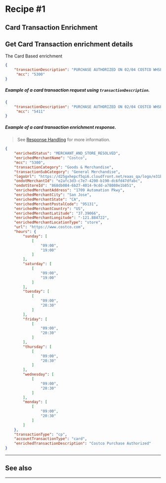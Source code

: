 # Recipe #1

## Card Transaction Enrichment 


## Get Card Transaction enrichment details
The Card Based enrichment

```json
{
    "transactionDescription": "PURCHASE AUTHORIZED ON 02/04 COSTCO WHSE #1004 SAN JOSE CA P383036079858356 CARD 1504",
     "mcc": "5300"
}
```


<!--
type: tab
titles: Request, Response
-->

##### Example of a card transaction request using `transactionDescription`.

```json
{
    "transactionDescription": "PURCHASE AUTHORIZED ON 02/04 COSTCO WHSE #1004 SAN JOSE CA P383036079858356 CARD 1504",
     "mcc": "5411"
}
```

<!--
type: tab
-->

##### Example of a card transaction enrichment response.

<!-- theme: info -->
> See [Response Handling](?path=docs/Resources/Guides/Response-Codes/Response-Handling.md) for more information.

```json
{
    "enrichedStatus": "MERCHANT_AND_STORE_RESOLVED",
    "enrichedMerchantName": "Costco",
    "mcc": "5300",
    "transactionCategory": "Goods & Merchandise",
    "transactionSubCategory": "General Merchandise",
    "logoUrl": "https://d25gxhepcf5qi6.cloudfront.net/eaas_qa/logo/e31b6bec-8fc8-432d-a9f5-fca037e421ad.png",
    "ondotMerchantId": "e2afc3d3-c7e7-4200-b190-dc6fd47dfabc",
    "ondotStoreId": "868db084-6b27-4014-9cdd-a78080e1b851",
    "enrichedMerchantAddress": "1709 Automation Pkwy",
    "enrichedMerchantCity": "San Jose",
    "enrichedMerchantState": "CA",
    "enrichedMerchantPostalCode": "95131",
    "enrichedMerchantCountry": "US",
    "enrichedMerchantLatitude": "37.39066",
    "enrichedMerchantLongitude": "-121.884722",
    "enrichedMerchantLocationType": "store",
    "url": "https://www.costco.com",
    "hours": {
        "sunday": [
            [
                "09:00",
                "19:00"
            ]
        ],
        "saturday": [
            [
                "09:00",
                "19:00"
            ]
        ],
        "tuesday": [
            [
                "09:00",
                "20:30"
            ]
        ],
        "friday": [
            [
                "09:00",
                "20:30"
            ]
        ],
        "thursday": [
            [
                "09:00",
                "20:30"
            ]
        ],
        "wednesday": [
            [
                "09:00",
                "20:30"
            ]
        ],
        "monday": [
            [
                "09:00",
                "20:30"
            ]
        ]
    },
    "transactionType": "cp",
    "accountTransactionType": "card",
    "enrichedTransactionDescription": "Costco Purchase Authorized"
}
```

<!-- type: tab-end -->


---
## See also


---
